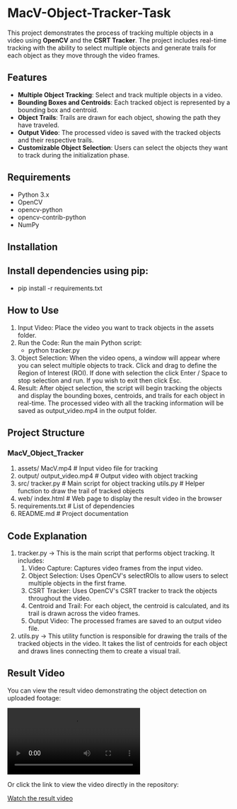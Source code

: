 # MacV-Object-Tracker-Task

This project demonstrates the process of tracking multiple objects in a video using **OpenCV** and the **CSRT Tracker**. The project includes real-time tracking with the ability to select multiple objects and generate trails for each object as they move through the video frames.

## Features
- **Multiple Object Tracking**: Select and track multiple objects in a video.
- **Bounding Boxes and Centroids**: Each tracked object is represented by a bounding box and centroid.
- **Object Trails**: Trails are drawn for each object, showing the path they have traveled.
- **Output Video**: The processed video is saved with the tracked objects and their respective trails.
- **Customizable Object Selection**: Users can select the objects they want to track during the initialization phase.

## Requirements

- Python 3.x
- OpenCV
- opencv-python
- opencv-contrib-python
- NumPy

## Installation
## Install dependencies using pip:
- pip install -r requirements.txt

## How to Use
1. Input Video: Place the video you want to track objects in the assets folder.
2. Run the Code: Run the main Python script:
   - python tracker.py
3. Object Selection: When the video opens, a window will appear where you can select multiple objects to track. Click and drag to define the Region of Interest (ROI). If done with selection the click Enter / Space to stop selection and run. If you wish to exit then click Esc.
4. Result: After object selection, the script will begin tracking the objects and display the bounding boxes, centroids, and trails for each object in real-time. The processed video with all the tracking information will be saved as output_video.mp4 in the output folder.

## Project Structure
### MacV_Object_Tracker
1. assets/
   MacV.mp4 # Input video file for tracking
2. output/
   output_video.mp4 # Output video with object tracking
3. src/
   tracker.py # Main script for object tracking
   utils.py # Helper function to draw the trail of tracked objects
4. web/
   index.html # Web page to display the result video in the browser
5. requirements.txt # List of dependencies
6. README.md # Project documentation

## Code Explanation
1. tracker.py
  -> This is the main script that performs object tracking. It includes:
    1. Video Capture: Captures video frames from the input video.
    2. Object Selection: Uses OpenCV's selectROIs to allow users to select multiple objects in the first frame.
    3. CSRT Tracker: Uses OpenCV's CSRT tracker to track the objects throughout the video.
    4. Centroid and Trail: For each object, the centroid is calculated, and its trail is drawn across the video frames.
    5. Output Video: The processed frames are saved to an output video file.
2. utils.py
   -> This utility function is responsible for drawing the trails of the tracked objects in the video. It takes the list of centroids for each object and draws lines connecting them to create a visual trail.

## Result Video

You can view the result video demonstrating the object detection on uploaded footage:

![Result Video](assets/result_video.mp4)

Or click the link to view the video directly in the repository:

[Watch the result video](assets/result_video.mp4)

